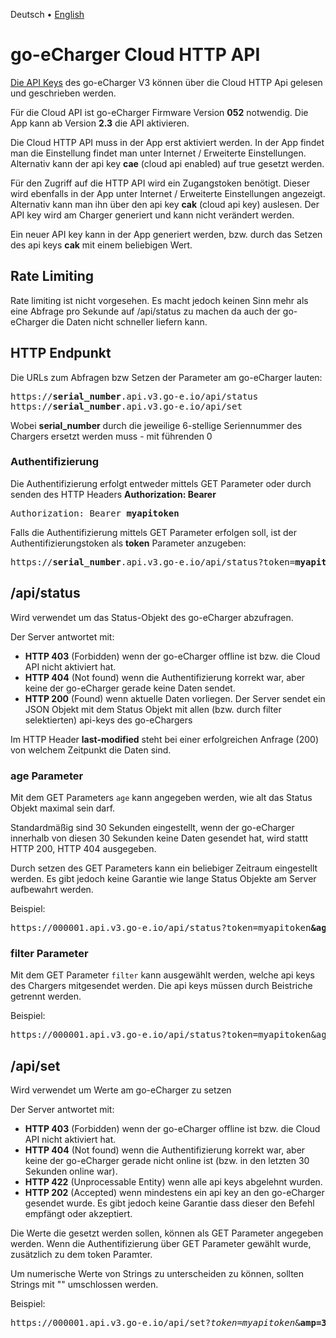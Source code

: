 Deutsch &bull; [English](cloudapi-en.md)

# go-eCharger Cloud HTTP API

[Die API Keys](apikeys-de.md) des go-eCharger V3 können über die Cloud HTTP Api gelesen und geschrieben werden.

Für die Cloud API ist go-eCharger Firmware Version **052** notwendig. Die App kann ab Version **2.3** die API aktivieren.

Die Cloud HTTP API muss in der App erst aktiviert werden. In der App findet man die Einstellung findet man unter Internet / Erweiterte Einstellungen. 
Alternativ kann der api key **cae** (cloud api enabled) auf true gesetzt werden.

Für den Zugriff auf die HTTP API wird ein Zugangstoken benötigt. Dieser wird ebenfalls in der App unter Internet / Erweiterte Einstellungen angezeigt. 
Alternativ kann man ihn über den api key **cak** (cloud api key) auslesen. Der API key wird am Charger generiert und kann nicht verändert werden. 

Ein neuer API key kann in der App generiert werden, bzw. durch das Setzen des api keys **cak** mit einem beliebigen Wert.

## Rate Limiting

Rate limiting ist nicht vorgesehen. Es macht jedoch keinen Sinn mehr als eine Abfrage pro Sekunde auf /api/status zu machen da auch der go-eCharger die Daten nicht schneller liefern kann.

## HTTP Endpunkt

Die URLs zum Abfragen bzw Setzen der Parameter am go-eCharger lauten:
<pre>
https://<b>serial_number</b>.api.v3.go-e.io/api/status
https://<b>serial_number</b>.api.v3.go-e.io/api/set
</pre>

Wobei **serial_number** durch die jeweilige 6-stellige Seriennummer des Chargers ersetzt werden muss - mit führenden 0

### Authentifizierung
Die Authentifizierung erfolgt entweder mittels GET Parameter oder durch senden des HTTP Headers **Authorization: Bearer**
<pre>
Authorization: Bearer <b>myapitoken</b>
</pre>

Falls die Authentifizierung mittels GET Parameter erfolgen soll, ist der Authentifizierungstoken als **token** Parameter anzugeben:
<pre>
https://<b>serial_number</b>.api.v3.go-e.io/api/status?token=<b>myapitoken</b>
</pre>


## /api/status
Wird verwendet um das Status-Objekt des go-eCharger abzufragen.

Der Server antwortet mit:
- **HTTP 403** (Forbidden) wenn der go-eCharger offline ist bzw. die Cloud API nicht aktiviert hat.
- **HTTP 404** (Not found) wenn die Authentifizierung korrekt war, aber keine der go-eCharger gerade keine Daten sendet.
- **HTTP 200** (Found) wenn aktuelle Daten vorliegen. Der Server sendet ein JSON Objekt mit dem Status Objekt mit allen (bzw. durch filter selektierten) api-keys des go-eChargers

Im HTTP Header **last-modified** steht bei einer erfolgreichen Anfrage (200) von welchem Zeitpunkt die Daten sind.

### age Parameter
Mit dem GET Parameters `age` kann angegeben werden, wie alt das Status Objekt maximal sein darf. 

Standardmäßig sind 30 Sekunden eingestellt, wenn der go-eCharger innerhalb von diesen 30 Sekunden keine Daten gesendet hat, wird stattt HTTP 200, HTTP 404 ausgegeben.

Durch setzen des GET Parameters kann ein beliebiger Zeitraum eingestellt werden. Es gibt jedoch keine Garantie wie lange Status Objekte am Server aufbewahrt werden.

Beispiel:
<pre>
https://000001.api.v3.go-e.io/api/status?token=myapitoken<b>&age=5</b>
</pre>

### filter Parameter
Mit dem GET Parameter `filter` kann ausgewählt werden, welche api keys des Chargers mitgesendet werden. Die api keys müssen durch Beistriche getrennt werden.

Beispiel:
<pre>
https://000001.api.v3.go-e.io/api/status?token=myapitoken&age=5<b>&filter=amp,acu,nrg</b>
</pre>

## /api/set
Wird verwendet um Werte am go-eCharger zu setzen

Der Server antwortet mit:
- **HTTP 403** (Forbidden) wenn der go-eCharger offline ist bzw. die Cloud API nicht aktiviert hat.
- **HTTP 404** (Not found) wenn die Authentifizierung korrekt war, aber keine der go-eCharger gerade nicht online ist (bzw. in den letzten 30 Sekunden online war).
- **HTTP 422** (Unprocessable Entity) wenn alle api keys abgelehnt wurden.
- **HTTP 202** (Accepted) wenn mindestens ein api key an den go-eCharger gesendet wurde. Es gibt jedoch keine Garantie dass dieser den Befehl empfängt oder akzeptiert.

Die Werte die gesetzt werden sollen, können als GET Parameter angegeben werden. Wenn die Authentifizierung über GET Parameter gewählt wurde, zusätzlich zu dem token Paramter.

Um numerische Werte von Strings zu unterscheiden zu können, sollten Strings mit "" umschlossen werden.

Beispiel:
<pre>
https://000001.api.v3.go-e.io/api/set?<i>token=myapitoken</i>&<b>amp=3&fna="my go-eCharger"</b>
</pre>


